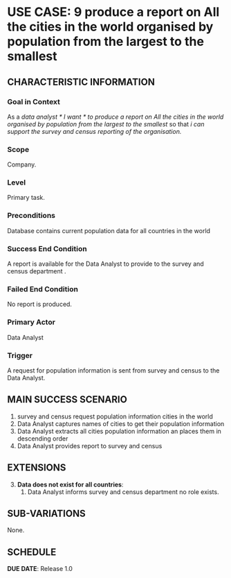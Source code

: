 # USE CASE: 9  produce a report on All the cities in the world organised by population from the largest to the smallest 

## CHARACTERISTIC INFORMATION

### Goal in Context

As a *data analyst * I want * to produce a report on All the cities in the world organised by population from the largest to the smallest* so that *i can support the survey and census reporting of the organisation.*

### Scope

Company.

### Level

Primary task.

### Preconditions

Database contains current population data for all countries in the world

### Success End Condition

A report is available for the Data Analyst to provide to the survey and census department  .

### Failed End Condition

No report is produced.

### Primary Actor

Data Analyst

### Trigger

A request for population information is sent from survey and census to the Data Analyst.

## MAIN SUCCESS SCENARIO

1. survey and census request population information cities in the world
2. Data Analyst captures names of cities to get their population information
3. Data Analyst  extracts all cities population information an places them in  descending order 
4. Data Analyst provides report to survey and census 

## EXTENSIONS

3. **Data does not exist for all countries**:
    1. Data Analyst informs survey and census department no role exists.

## SUB-VARIATIONS

None.

## SCHEDULE

**DUE DATE**: Release 1.0
